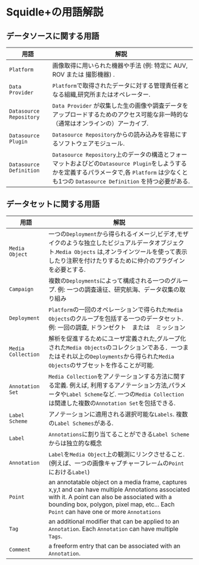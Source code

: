 # Squidle+の用語解説

## データソースに関する用語
用語 | 解説 
--- | --- 
`Platform` | 画像取得に用いられた機器や手法 (例: 特定に AUV, ROV または 撮影機器) .
`Data Provider` | `Platform`で取得されたデータに対する管理責任者となる組織,研究所またはオペレーター.
`Datasource Repository` | `Data Provider` が収集した生の画像や調査データをアップロードするためのアクセス可能な非一時的な（通常はオンラインの）アーカイブ.  
`Datasource Plugin` | `Datasource Repository`からの読み込みを容易にするソフトウェアモジュール.
`Datasource Definition`  | `Datasource Repository`上のデータの構造とフォーマットおよびどの`Datasource Plugin`をしようするかを定義するパラメータで,各 `Platform` は少なくとも1つの `Datasource Definition` を持つ必要がある.


## データセットに関する用語
用語 | 解説 
---- | ----
`Media Object` | 一つの`Deployment`から得られるイメージ,ビデオ,モザイクのような独立したビジュアルデータオブジェクト.`Media Objects` は,オンラインツールを使って表示したり注釈を付けたりするために仲介のプラグインを必要とする.
`Campaign` | 複数の`Deployments`によって構成される一つのグループ. 例: 一つの調査遠征、研究航海、データ収集の取り組み 
`Deployment` | `Platform`の一回のオペレーションで得られた`Media Objects`のクループを包括する一つのデータセット. 例: 一回の調査, ドランゼクト　または　ミッション
`Media Collection` | 解析を促進するためにユーザ定義された,グループ化された`Media Objects`のコレクションである．一つまたはそれ以上の`Deployments`から得られた`Media Objects`のサブセットを作ることが可能.
`Annotation Set` | `Media Collection`をアノテーションする方法に関する定義. 例えば, 利用するアノテーション方法,パラメータや`Label Scheme`など. 一つの`Media Collection`は関連した複数の`Annotation Set`を包括できる.
`Label Scheme` | アノテーションに適用される選択可能な`Labels`. 複数の`Label Schemes`がある.
`Label` | `Annotations`に割り当てることができる`Label Scheme`からは独立的な概念
`Annotation` | `Label`を`Media Object`上の観測にリンクさせること.　(例えば、一つの画像キャプチャーフレームの`Point`における`Label`)
`Point` | an annotatable object on a media frame, captures x,y,t and can have multiple Annotations associated with it. A point can also be associated with a bounding box, polygon, pixel map, etc... Each `Point` can have one or more `Annotations`
`Tag` | an additional modifier that can be applied to an `Annotation`. Each `Annotation` can have multiple `Tags`.
`Comment` | a freeform entry that can be associated with an `Annotation`. 

